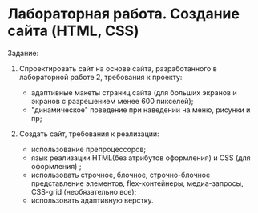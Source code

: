 # Лабораторная работа. Создание сайта (HTML, CSS)

Задание:

1. Спроектировать сайт на основе сайта, разработанного в лабораторной работе 2, требования к проекту:
	- адаптивные макеты страниц сайта (для больших экранов и экранов с разрешением менее 600 пикселей);
	- "динамическое" поведение при наведении на меню, рисунки и пр;

2. Создать сайт, требования к реализации:
	- использование препроцессоров;
	- язык реализации HTML(без атрибутов оформления) и CSS (для оформления) ;
	- использовать строчное, блочное, строчно-блочное представление элементов, flex-контейнеры, медиа-запросы, CSS-grid (необязательно все);
	- использовать адаптивную верстку.
